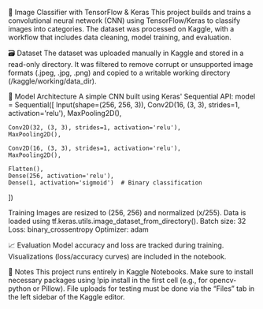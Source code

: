 🧠 Image Classifier with TensorFlow & Keras
This project builds and trains a convolutional neural network (CNN) using TensorFlow/Keras to classify images into categories. The dataset was processed on Kaggle, with a workflow that includes data cleaning, model training, and evaluation.

🗃️ Dataset
The dataset was uploaded manually in Kaggle and stored in a read-only directory.
It was filtered to remove corrupt or unsupported image formats (.jpeg, .jpg, .png) and copied to a writable working directory (/kaggle/working/data_dir).

🧪 Model Architecture
A simple CNN built using Keras' Sequential API:
model = Sequential([
    Input(shape=(256, 256, 3)),
    Conv2D(16, (3, 3), strides=1, activation='relu'),
    MaxPooling2D(),

    Conv2D(32, (3, 3), strides=1, activation='relu'),
    MaxPooling2D(),

    Conv2D(16, (3, 3), strides=1, activation='relu'),
    MaxPooling2D(),

    Flatten(),
    Dense(256, activation='relu'),
    Dense(1, activation='sigmoid')  # Binary classification
])

 Training
Images are resized to (256, 256) and normalized (x/255).
Data is loaded using tf.keras.utils.image_dataset_from_directory().
Batch size: 32
Loss: binary_crossentropy
Optimizer: adam

📈 Evaluation
Model accuracy and loss are tracked during training.
Visualizations (loss/accuracy curves) are included in the notebook.

📌 Notes
This project runs entirely in Kaggle Notebooks.
Make sure to install necessary packages using !pip install in the first cell (e.g., for opencv-python or Pillow).
File uploads for testing must be done via the “Files” tab in the left sidebar of the Kaggle editor.
